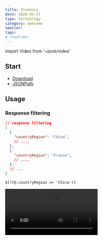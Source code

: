 ```yaml
---
title: Insomnia
date: 2020-04-27
type: technology
category: awesome
spoiler:
tags:
# readtime:
---
```


import Video from '~post/video'

## Start

* [Download](https://github.com/Kong/insomnia)
* [JSONPath](https://goessner.net/articles/JsonPath)

## Usage

### Response filtering

```json
// response filtering
[
  {
    "countryRegion": "China",
    // ...,
  },
  {
    "countryRegion": "France",
    // ...,
  },
  // ...
]
```

```
$[?(@.countryRegion == 'China')]
```

<Video src="/technology/insomnia/data-filter.mp4" />